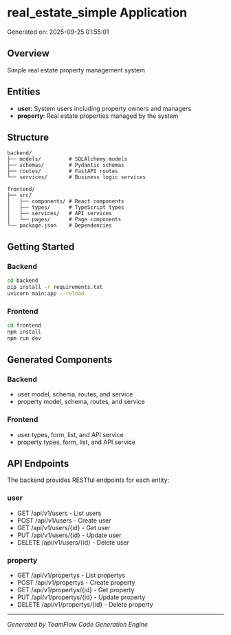 # real_estate_simple Application

Generated on: 2025-09-25 01:55:01

## Overview
Simple real estate property management system

## Entities
- **user**: System users including property owners and managers
- **property**: Real estate properties managed by the system

## Structure
```
backend/
├── models/         # SQLAlchemy models
├── schemas/        # Pydantic schemas
├── routes/         # FastAPI routes
└── services/       # Business logic services

frontend/
├── src/
│   ├── components/ # React components
│   ├── types/      # TypeScript types
│   ├── services/   # API services
│   └── pages/      # Page components
└── package.json    # Dependencies
```

## Getting Started

### Backend
```bash
cd backend
pip install -r requirements.txt
uvicorn main:app --reload
```

### Frontend
```bash
cd frontend
npm install
npm run dev
```

## Generated Components

### Backend
- user model, schema, routes, and service
- property model, schema, routes, and service

### Frontend
- user types, form, list, and API service
- property types, form, list, and API service

## API Endpoints

The backend provides RESTful endpoints for each entity:

### user
- GET /api/v1/users - List users
- POST /api/v1/users - Create user
- GET /api/v1/users/{id} - Get user
- PUT /api/v1/users/{id} - Update user
- DELETE /api/v1/users/{id} - Delete user

### property
- GET /api/v1/propertys - List propertys
- POST /api/v1/propertys - Create property
- GET /api/v1/propertys/{id} - Get property
- PUT /api/v1/propertys/{id} - Update property
- DELETE /api/v1/propertys/{id} - Delete property

---
*Generated by TeamFlow Code Generation Engine*
